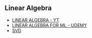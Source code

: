 ## Linear Algebra

* [LINEAR ALGEBRA - YT](https://www.youtube.com/watch?v=Qc19jQWHdL0&list=PLRDl2inPrWQW1QSWhBU0ki-jq_uElkh2a)
* [LINEAR ALGEBRA FOR ML - UDEMY](https://www.udemy.com/course/linear-algebra-for-data-science-machine-learning-ai)
* [SVD](https://www.youtube.com/watch?v=gXbThCXjZFM&list=PLMrJAkhIeNNSVjnsviglFoY2nXildDCcv)
